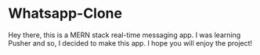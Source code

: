 # Whatsapp-Clone
Hey there, this is a MERN stack real-time messaging app. I was learning Pusher and so, I decided to make this app. I hope you will enjoy the project!
